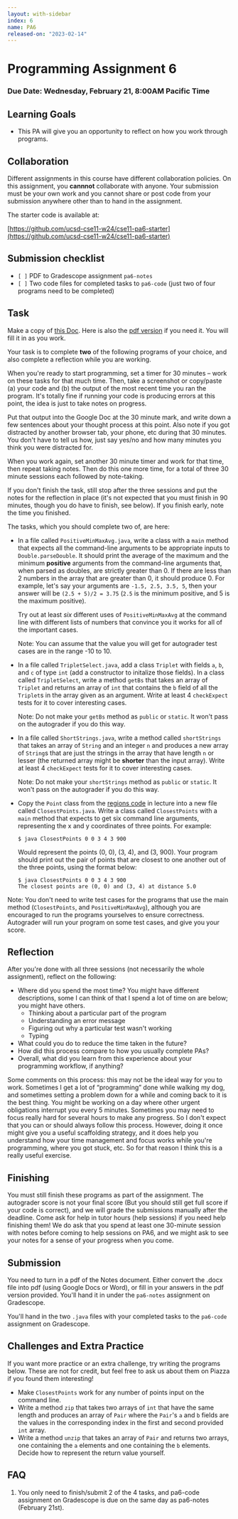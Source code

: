 ```yaml
---
layout: with-sidebar
index: 6
name: PA6
released-on: "2023-02-14"
---
```


# Programming Assignment 6

### Due Date: Wednesday, February 21, 8:00AM Pacific Time

## Learning Goals 
- This PA will give you an opportunity to reflect on how you work through
programs.

## Collaboration
Different assignments in this course have different collaboration policies.
On this assignment, you **cannnot** collaborate with anyone. Your submission
must be your own work and you cannot share or post code from your submission
anywhere other than to hand in the assignment.

The starter code is available at:

[https://github.com/ucsd-cse11-w24/cse11-pa6-starter](https://github.com/ucsd-cse11-w24/cse11-pa6-starter)

## Submission checklist
  - `[ ]` PDF to Gradescope assignment `pa6-notes`
  - `[ ]` Two code files for completed tasks to `pa6-code` (just two of four programs need to be completed)

## Task

Make a copy of [this Doc](https://github.com/ucsd-cse11-w23/cse11-pa6-starter/blob/main/PA6%20Template.docx).
Here is also the [pdf version](https://github.com/ucsd-cse11-w23/cse11-pa6-starter/blob/main/PA6%20Template.pdf) if you need it. 
You will fill it in as you work.

Your task is to complete **two** of the following programs of your choice,
and also complete a reflection while you are working.

When you're ready to start programming, set a timer for 30 minutes – work on
these tasks for that much time. Then, take a screenshot or copy/paste (a)
your code and (b) the output of the most recent time you ran the program.
It's totally fine if running your code is producing errors at this point, the
idea is just to take notes on progress.

Put that output into the Google Doc at the 30 minute mark, and write down a
few sentences about your thought process at this point. Also note if you got
distracted by another browser tab, your phone, etc during that 30 minutes.
You don't have to tell us how, just say yes/no and how many minutes you think
you were distracted for.

When you work again, set another 30 minute timer and work for that time, then
repeat taking notes. Then do this one more time, for a total of three 30 minute
sessions each followed by note-taking.

If you don't finish the task, still stop after the three sessions and put the
notes for the reflection in place (it's not expected that you must finish in
90 minutes, though you do have to finish, see below). If you finish early,
note the time you finished.

The tasks, which you should complete two of, are here:

- In a file called `PositiveMinMaxAvg.java`, write a class with a `main`
method that expects all the command-line arguments to be appropriate inputs
to `Double.parseDouble`. It should print the average of the maximum and the minimum **positive** arguments from the
command-line arguments that, when parsed as doubles, are strictly greater
than 0. If there are less than 2 numbers in the array that are greater than 0, it
should produce 0. For example, let's say your arguments are `-1.5, 2.5, 3.5, 5`,
then your answer will be `(2.5 + 5)/2 = 3.75` (`2.5` is the minimum positive, and 5 is the maximum positive).

  Try out at least _six_ different uses of `PositiveMinMaxAvg` at the command
  line with different lists of numbers that convince you it works for all of
  the important cases.

  Note: You can assume that the value you will get for autograder test cases are in the range -10 to 10. 

- In a file called `TripletSelect.java`, add a class `Triplet` with fields `a`,
`b`, and `c` of type `int` (add a constructor to initalize those fields). In a class
called `TripletSelect`, write a method `getBs` that takes an array of `Triplet` and
returns an array of `int` that contains the `b` field of all the `Triplet`s in
the array given as an argument. Write at least 4 `checkExpect` tests for it
to cover interesting cases.

  Note: Do not make your `getBs` method as `public` or `static`. It won't pass on the autograder if you do this way. 

- In a file called `ShortStrings.java`, write a method called `shortStrings`
that takes an array of `String` and an integer `n` and produces a new array
of `String`s that are just the strings in the array that have length `n` or
lesser (the returned array might be **shorter** than the input array). Write
at least 4 `checkExpect` tests for it to cover interesting cases.

  Note: Do not make your `shortStrings` method as `public` or `static`. It won't pass on the autograder if you do this way. 

- Copy the `Point` class from the [regions
code](https://github.com/ucsd-cse11-w23/cse11-pa6-starter/blob/main/ExamplesRegion.java) in lecture into
a new file called `ClosestPoints.java`. Write a class called `ClosestPoints`
with a `main` method that expects to get six command line arguments,
representing the x and y coordinates of three points. For example:

    ```
    $ java ClosestPoints 0 0 3 4 3 900
    ```

    Would represent the points (0, 0), (3, 4), and (3, 900). Your program
    should print out the pair of points that are closest to one another out
    of the three points, using the format below:

    ```
    $ java ClosestPoints 0 0 3 4 3 900
    The closest points are (0, 0) and (3, 4) at distance 5.0
    ```

Note: You don't need to write test cases for the programs that use the main method (`ClosestPoints`, and `PositiveMinMaxAvg`), although you are encouraged to run the programs yourselves to ensure correctness. Autograder will run your program on some test cases, and give you your score. 

## Reflection

After you're done with all three sessions (not necessarily the whole
assignment), reflect on the following:

- Where did you spend the most time? You might have different descriptions,
some I can think of that I spend a lot of time on are below; you might have
others.
  - Thinking about a particular part of the program
  - Understanding an error message
  - Figuring out why a particular test wasn't working
  - Typing
- What could you do to reduce the time taken in the future?
- How did this process compare to how you usually complete PAs?
- Overall, what did you learn from this experience about your programming
workflow, if anything?

Some comments on this process: this may not be the ideal way for you to work.
Sometimes I get a lot of “programming” done while walking my dog, and
sometimes setting a problem down for a while and coming back to it is the
best thing. You might be working on a day where other urgent obligations
interrupt you every 5 minutes. Sometimes you may need to focus really hard
for several hours to make any progress. So I don't expect that you can or
should always follow this process. However, doing it once might give you a
useful scaffolding strategy, and it does help you understand how your time
management and focus works while you're programming, where you got stuck,
etc. So for that reason I think this is a really useful exercise.

## Finishing

You must still finish these programs as part of the assignment. The autograder score is not your final score (But you should still get full score if your code is correct), and we will grade the submissions
manually after the deadline. Come ask for help in tutor hours (help sessions) 
if you need help finishing them! We do ask that you spend at least one 
30-minute session with notes before coming to help sessions on PA6, and we 
might ask to see your notes for a sense of your progress when you come.

## Submission

You need to turn in a pdf of the Notes document. Either convert the .docx file into pdf (using Google Docs or Word), or fill in your answers in the pdf version provided.
You'll hand it in under the `pa6-notes` assignment on Gradescope.

You'll hand in the two `.java` files with your completed tasks to the
`pa6-code` assignment on Gradescope.

## Challenges and Extra Practice

If you want more practice or an extra challenge, try writing the programs
below. These are not for credit, but feel free to ask us about them on
Piazza if you found them interesting!

- Make `ClosestPoints` work for any number of points input on the command
line.
- Write a method `zip` that takes two arrays of `int` that have the same
length and produces an array of `Pair` where the `Pair`'s `a` and `b` fields
are the values in the corresponding index in the first and second provided
`int` array.
- Write a method `unzip` that takes an array of `Pair` and returns two
arrays, one containing the `a` elements and one containing the `b` elements.
Decide how to represent the return value yourself.

## FAQ
1. You only need to finish/submit 2 of the 4 tasks, and pa6-code assignment on Gradescope is due on the same day as pa6-notes (February 21st).

